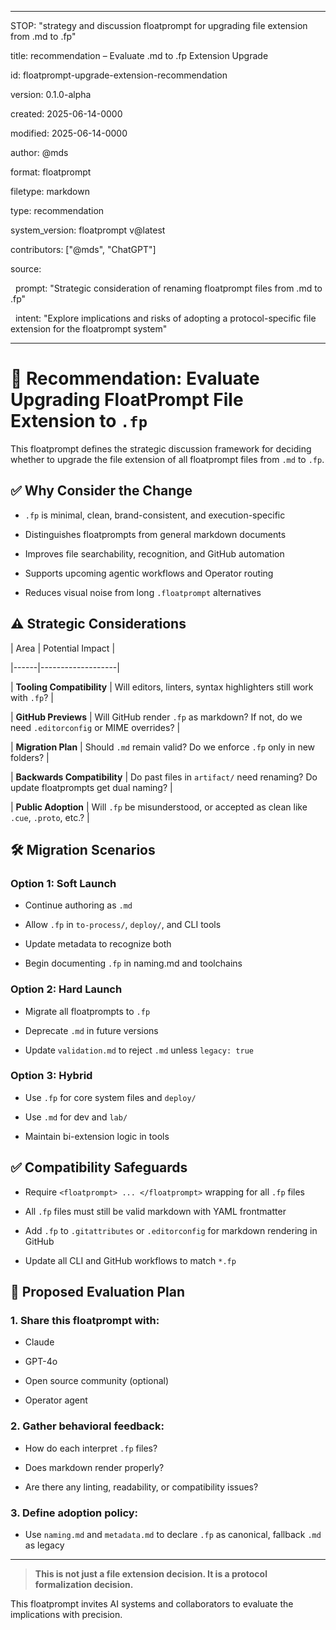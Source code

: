 <floatprompt>

---
STOP: "strategy and discussion floatprompt for upgrading file extension from .md to .fp"

title: recommendation – Evaluate .md to .fp Extension Upgrade

id: floatprompt-upgrade-extension-recommendation

version: 0.1.0-alpha

created: 2025-06-14-0000

modified: 2025-06-14-0000

author: @mds

format: floatprompt

filetype: markdown

type: recommendation

system_version: floatprompt v@latest

contributors: ["@mds", "ChatGPT"]

source:

  prompt: "Strategic consideration of renaming floatprompt files from .md to .fp"

  intent: "Explore implications and risks of adopting a protocol-specific file extension for the floatprompt system"

---

  

# 🧭 Recommendation: Evaluate Upgrading FloatPrompt File Extension to `.fp`

  

This floatprompt defines the strategic discussion framework for deciding whether to upgrade the file extension of all floatprompt files from `.md` to `.fp`.

  

## ✅ Why Consider the Change

- `.fp` is minimal, clean, brand-consistent, and execution-specific

- Distinguishes floatprompts from general markdown documents

- Improves file searchability, recognition, and GitHub automation

- Supports upcoming agentic workflows and Operator routing

- Reduces visual noise from long `.floatprompt` alternatives

  

## ⚠️ Strategic Considerations

  

| Area | Potential Impact |

|------|-------------------|

| **Tooling Compatibility** | Will editors, linters, syntax highlighters still work with `.fp`? |

| **GitHub Previews** | Will GitHub render `.fp` as markdown? If not, do we need `.editorconfig` or MIME overrides? |

| **Migration Plan** | Should `.md` remain valid? Do we enforce `.fp` only in new folders? |

| **Backwards Compatibility** | Do past files in `artifact/` need renaming? Do update floatprompts get dual naming? |

| **Public Adoption** | Will `.fp` be misunderstood, or accepted as clean like `.cue`, `.proto`, etc.? |

  

## 🛠 Migration Scenarios

  

### Option 1: Soft Launch

- Continue authoring as `.md`

- Allow `.fp` in `to-process/`, `deploy/`, and CLI tools

- Update metadata to recognize both

- Begin documenting `.fp` in naming.md and toolchains

  

### Option 2: Hard Launch

- Migrate all floatprompts to `.fp`

- Deprecate `.md` in future versions

- Update `validation.md` to reject `.md` unless `legacy: true`

  

### Option 3: Hybrid

- Use `.fp` for core system files and `deploy/`

- Use `.md` for dev and `lab/`

- Maintain bi-extension logic in tools

  

## ✅ Compatibility Safeguards

- Require `<floatprompt> ... </floatprompt>` wrapping for all `.fp` files

- All `.fp` files must still be valid markdown with YAML frontmatter

- Add `.fp` to `.gitattributes` or `.editorconfig` for markdown rendering in GitHub

- Update all CLI and GitHub workflows to match `*.fp`

  

## 🔗 Proposed Evaluation Plan

  

### 1. Share this floatprompt with:

- Claude

- GPT-4o

- Open source community (optional)

- Operator agent

  

### 2. Gather behavioral feedback:

- How do each interpret `.fp` files?

- Does markdown render properly?

- Are there any linting, readability, or compatibility issues?

  

### 3. Define adoption policy:

- Use `naming.md` and `metadata.md` to declare `.fp` as canonical, fallback `.md` as legacy

  

---

  

> **This is not just a file extension decision. It is a protocol formalization decision.**

  

This floatprompt invites AI systems and collaborators to evaluate the implications with precision.

</floatprompt>
